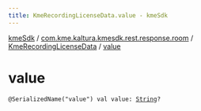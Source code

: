 ```yaml
---
title: KmeRecordingLicenseData.value - kmeSdk
---
```


[kmeSdk](../../index.html) / [com.kme.kaltura.kmesdk.rest.response.room](../index.html) / [KmeRecordingLicenseData](index.html) / [value](./value.html)

# value

`@SerializedName("value") val value: `[`String`](https://kotlinlang.org/api/latest/jvm/stdlib/kotlin/-string/index.html)`?`